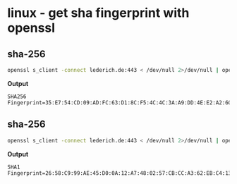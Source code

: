 # linux - get sha fingerprint with openssl

## sha-256

```bash
openssl s_client -connect lederich.de:443 < /dev/null 2>/dev/null | openssl x509 -fingerprint -sha256 -noout -in /dev/stdin
```

**Output**
```text
SHA256 Fingerprint=35:E7:54:CD:09:AD:FC:63:D1:8C:F5:4C:4C:3A:A9:DD:4E:E2:A2:60:6D:83:8B:0D:01:E6:B8:AF:E4:86:46:98
```
## sha-256

```bash
openssl s_client -connect lederich.de:443 < /dev/null 2>/dev/null | openssl x509 -fingerprint -noout -in /dev/stdin
```

**Output**
```text
SHA1 Fingerprint=26:58:C9:99:AE:45:D0:0A:12:A7:48:02:57:CB:CC:A3:62:EB:C4:13
```
